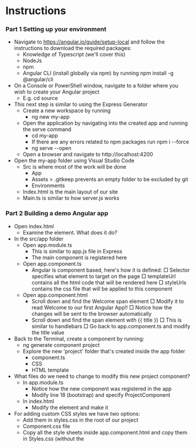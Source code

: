 # Instructions

### Part 1 Setting up your environment

- Navigate to https://angular.io/guide/setup-local and follow the instructions to download the required packages:
    - Knowledge of Typescript (we'll cover this)
    - NodeJs
    - npm
    - Angular CLI (install globally via npm) by running npm install -g @angular/cli
- On a Console or PowerShell window, navigate to a folder where you wish to create your Angular project
    - E.g. cd source
- This next step is similar to using the Express Generator
    - Create a new workspace by running
        - ng new my-app
    - Open the application by navigating into the created app and running the serve command
        - cd my-app
        - If there are any errors related to npm packages run npm i --force
        - ng serve --open
    - Open a browser and navigate to http://localhost:4200
- Open the my-app folder using Visual Studio Code
    - Src is where most of the work will be done
        - App
        - Assets > .gitkeep prevents an empty folder to be excluded by git
        - Environments
    - Index.html is the main layout of our site
    - Main.ts is similar to how server.js works

### Part 2 Building a demo Angular app

- Open index.html
    - Examine the <app-root> element. What does it do?
- In the src/app folder
    - Open app.module.ts
        - This is similar to app.js file in Express
        - The main component is registered here
    - Open app.component.ts
        - Angular is component based, here's how it is defined:
            □ Selector specifies what element to target on the page
            □ templateUrl contains all the html code that will be rendered here
            □ styleUrls contains the css file that will be applied to this component
    - Open app.component.html
        - Scroll down and find the Welcome span element
            □ Modify it to read Welcome to our first Angular App!!
            □ Notice how the changes will be sent to the browser automatically
        - Scroll down and find the span element with {{ title }}
            □ This is similar to handlebars
            □ Go back to app.component.ts and modify the title value
- Back to the Terminal, create a component by running:
    - ng generate component project
    - Explore the new 'project' folder that's created inside the app folder
        - component.ts
        - CSS
        - HTML template
- What files do we need to change to modify this new project component?
    - In app.module.ts
        - Notice how the new component was registered in the app
        - Modify line 18 (bootstrap) and specify ProjectComponent
    - In index.html
        - Modify the <app-root> element and make it <app-project>
- For adding custom CSS styles we have two options:
    - Add them in styles.css in the root of our project
    - Component.css file
    - Copy all the style sheets inside app.component.html and copy them in Styles.css (without the <style> element)
    - Add a link to styles.css in index.html
    - Create a custom rule to modify the font
        - body {}
- In project.component.html
    - Change the text to read Project Tracker
    - Modify the <p> element to a <div class="card highlight-card">
        
### Part 3 Displaying mock data on the application

- In project.component.ts
    - Replicate the mongo schema by creating a new Project class
    - Scroll down to inside ProjectComponent class declaration
        - Create a new instance of the project class with some mock values
        - How to show this on the view?
- In project.component.html
    - Add an <h4> element and use handlebars syntax to access project.name
    - Add a <p> element and use handlebars syntax to access project.course
    - Notice that properties are case sensitive and null ones will be ignored
    - Any value coming from the component should be wrapped in handlebars
- In project.component.ts
    - Comment out the instance of project
    - Create a const object that contains a list of Project
    - Initialize this list with values
    - Make mock list available to the view by assigning to a property
- In project.component.html
    - Comment out divs showing single project
    - Add another div and use ngFor attribute to iterate through the list

### Part 4 Testing 2-way databinding

- In Styles.css
    - Add a new rule for a class named lbl which will be used to line up our form labels
        - width: 75px;
        - display: inline-block;
    - Add a new rule for fieldsets to set border to none
- In project.component.html
    - Add a new section element below the cards
    - Add form fields to add a new project
        - Id
        - Name
        - Course
- In app.module.ts
    - Import the FormsModule component
    - Include this in the imports section in the @NgModule declaration
        - This module will enable the application to link data between fields and the backend
- In project.component.ts
    - Add a selectedProject property of type Project
    - Write a new method to handle on click event from the cards
- In project.component.html
    - Add an onclick handler to each card using (click) inside of the div
    - Set data binding on each input by using [(ngModel)]
    - Add ngIf to hide/show the section depending on the selectedProject property
        - This has to be hidden when page loads
        - Try selecting a card and modifying name